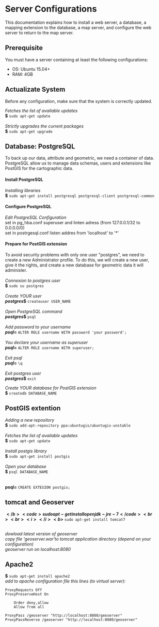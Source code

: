 <h1>Server Configurations</h1>

<p>This documentation explains how to install a web server, a database, a mapping extension to the database, a map server, and configure the web server to return to the map server.</p>

<h2>Prerequisite</h2>

<p>You must have a server containing at least the following configurations:<ul>
	<li>OS: Ubuntu 15.04+</li>
	<li>RAM: 4GB</li>
</ul></p>

<h2>Actualizate System</h2>

<p>Before any configuration, make sure that the system is correctly updated.</p>
<i>Fetches the list of available updates</i><br>
<b>$</b> <code>sudo apt-get update</code><br><br>
<i>Strictly upgrades the current packages</i><br>
<b>$</b> <code>sudo apt-get upgrade</code>

<h2>Database: PostgreSQL</h2>

<p>To back up our data, attribute and geometric, we need a container of data. PostgreSQL allow us to manage data schemas, users and extensions like PostGIS for the cartographic data.</p>

<h4>Install PostgreSQL</h4>
<p><i>Installing libraries</i><br>
<b>$</b> <code>sudo apt-get install postgresql postgresql-client postgresql-common</code></p>

<h4>Configure PostgreSQL</h4>
<p><i>Edit PostgreSQL Configuration</i><br>
set in pg_hba.conf superuser and linten adress (from 127.0.0.1/32 to 0.0.0.0/0)<br>
set in postrgesql.conf listen addres from 'localhost' to '*'</p>

<h4>Prepare for PostGIS extension</h4>
<p>To avoid security problems with only one user "postgres", we need to create a new Administrator profile. To do this, we will create a new user, give it the rights, and create a new database for geometric data it will administer.<br><br>
<i>Connexion to postgres user</i><br>
<b>$</b> <code>sudo su postgres</code><br><br>
<i>Create YOUR user</i><br>
<b><i>postgres</i>$</b> <code>createuser USER_NAME</code><br><br>
<i>Open PostgreSQL command</i><br>
<b><i>postgres</i>$</b> <code>psql</code><br><br>
<i>Add password to your username</i><br>
<b><i>psql</i>=</b> <code>ALTER ROLE username WITH password 'your password';</code><br><br>
<i>You declare your username as superuser</i><br>
<b><i>psql</i>=</b> <code>ALTER ROLE username WITH superuser;</code><br><br>
<i>Exit psql</i><br>
<b><i>psql</i>=</b> <code>\q</code><br><br>
<i>Exit postgres user</i><br>
<b><i>postgres</i>$</b> <code>exit</code><br>
</p>
<i>Create YOUR database for PostGIS extension</i><br>
<b>$</b> <code>createdb DATABASE_NAME</code><br>

<h2>PostGIS extention</h2>

<p><i>Adding a new repository</i><br>
<b>$</b> <code>sudo add-apt-repository ppa:ubuntugis/ubuntugis-unstable</code><br><br>
<i>Fetches the list of available updates</i><br>
<b>$</b> <code>sudo apt-get update</code><br><br>
<i>Install postgis library</i><br>
<b>$</b> <code>sudo apt-get install postgis</code><br><br>
<i>Open your database</i><br>
<b>$</b> <code>psql DATABASE_NAME</code><br><br>
<i></i><br>
<b>psql=</b> <code>CREATE EXTESION postgis;</code><br></p>

<h2>tomcat and Geoserver</h2>

<b>$</b> <code>sudo apt-get install openjdk-jre-7</code><br><br>
<i></i>
<b>$</b> <code>sudo apt-get install tomcat7</code><br><br>

<i>dowload latest version of geoserver</i><br>
<i>copy file 'geoserver.war'to tomcat application directory (depend on your configuration)</i><br>
<i>geoserver run on localhost:8080</i><br>

<h2>Apache2</h2>
<b>$</b> <code>sudo apt-get install apache2</code><br>
<i>add to apache configuration file this lines (to virtual server):</i><br>
<code>
ProxyRequests Off
ProxyPreserveHost On
<Proxy *>
	Order deny,allow
	Allow from all
</Proxy>
ProxyPass /geoserver "http://localhost:8080/geoserver"
ProxyPassReverse /geoserver "http://localhost:8080/geoserver"
</code>
	


